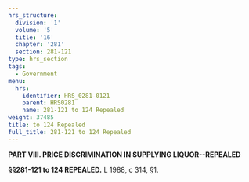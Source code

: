 ```yaml
---
hrs_structure:
  division: '1'
  volume: '5'
  title: '16'
  chapter: '281'
  section: 281-121
type: hrs_section
tags:
  - Government
menu:
  hrs:
    identifier: HRS_0281-0121
    parent: HRS0281
    name: 281-121 to 124 Repealed
weight: 37485
title: to 124 Repealed
full_title: 281-121 to 124 Repealed
---
```

**PART VIII. PRICE DISCRIMINATION IN SUPPLYING LIQUOR--REPEALED**

**§§281-121 to 124 REPEALED.** L 1988, c 314, §1.